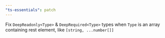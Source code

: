 ```yaml
---
"ts-essentials": patch
---
```


Fix `DeepReadonly<Type>` & `DeepRequired<Type>` types when `Type` is an array containing rest element, like
`[string, ...number[]]`
